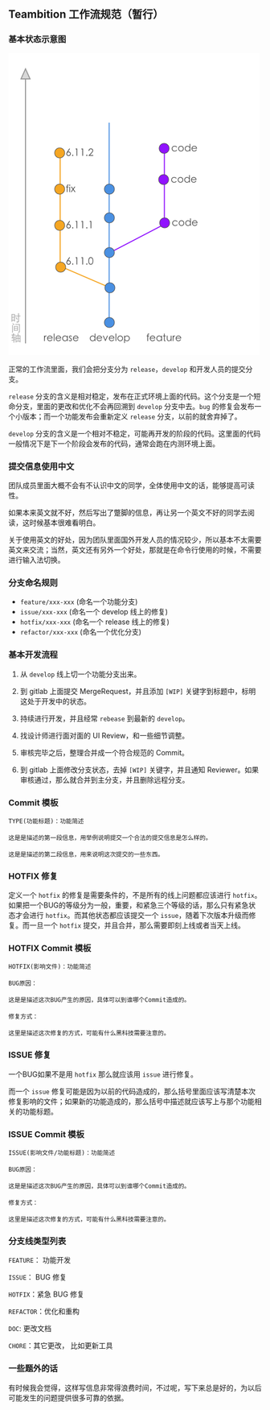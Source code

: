 Teambition 工作流规范（暂行）
---------------------------------

### 基本状态示意图

![工作流示意图](./images/git-flow.png)

正常的工作流里面，我们会把分支分为 `release`，`develop` 和开发人员的提交分支。

`release` 分支的含义是相对稳定，发布在正式环境上面的代码。这个分支是一个短命分支，里面的更改和优化不会再回溯到 `develop` 分支中去。`bug` 的修复会发布一个小版本；而一个功能发布会重新定义 `release` 分支，以前的就舍弃掉了。

`develop` 分支的含义是一个相对不稳定，可能再开发的阶段的代码。这里面的代码一般情况下是下一个阶段会发布的代码，通常会跑在内测环境上面。


### 提交信息使用中文

团队成员里面大概不会有不认识中文的同学，全体使用中文的话，能够提高可读性。

如果本来英文就不好，然后写出了蹩脚的信息，再让另一个英文不好的同学去阅读，这时候基本很难看明白。

关于使用英文的好处，因为团队里面国外开发人员的情况较少，所以基本不太需要英文来交流；当然，英文还有另外一个好处，那就是在命令行使用的时候，不需要进行输入法切换。


### 分支命名规则

- `feature/xxx-xxx` (命名一个功能分支)
- `issue/xxx-xxx` (命名一个 develop 线上的修复)
- `hotfix/xxx-xxx` (命名一个 release 线上的修复)
- `refactor/xxx-xxx` (命名一个优化分支)


### 基本开发流程

1. 从 `develop` 线上切一个功能分支出来。

2. 到 gitlab 上面提交 MergeRequest，并且添加 `[WIP]` 关键字到标题中，标明这处于开发中的状态。

3. 持续进行开发，并且经常 `rebease` 到最新的 `develop`。

4. 找设计师进行面对面的 UI Review，和一些细节调整。

5. 审核完毕之后，整理合并成一个符合规范的 Commit。

6. 到 gitlab 上面修改分支状态，去掉 `[WIP]` 关键字，并且通知 Reviewer。如果审核通过，那么就合并到主分支，并且删除远程分支。


### Commit 模板

```
TYPE(功能标题)：功能简述

这是是描述的第一段信息，用举例说明提交一个合法的提交信息是怎么样的。

这是是描述的第二段信息，用来说明这次提交的一些东西。

```


### HOTFIX 修复

定义一个 `hotfix` 的修复是需要条件的，不是所有的线上问题都应该进行 `hotfix`。如果把一个BUG的等级分为一般，重要，和紧急三个等级的话，那么只有紧急状态才会进行 `hotfix`。而其他状态都应该提交一个 `issue`，随着下次版本升级而修复。而一旦一个 `hotfix` 提交，并且合并，那么需要即刻上线或者当天上线。


### HOTFIX Commit 模板

```
HOTFIX(影响文件)：功能简述

BUG原因：

这是是描述这次BUG产生的原因，具体可以到谁哪个Commit造成的。

修复方式：

这里是描述这次修复的方式，可能有什么黑科技需要注意的。

```


### ISSUE 修复

一个BUG如果不是用 `hotfix` 那么就应该用 `issue` 进行修复。

而一个 `issue` 修复可能是因为以前的代码造成的，那么括号里面应该写清楚本次修复影响的文件；如果新的功能造成的，那么括号中描述就应该写上与那个功能相关的功能标题。


### ISSUE Commit 模板

```
ISSUE(影响文件/功能标题)：功能简述

BUG原因：

这是是描述这次BUG产生的原因，具体可以到谁哪个Commit造成的。

修复方式：

这里是描述这次修复的方式，可能有什么黑科技需要注意的。

```


### 分支线类型列表

`FEATURE`： 功能开发

`ISSUE`： BUG 修复

`HOTFIX`：紧急 BUG 修复

`REFACTOR`：优化和重构

`DOC`: 更改文档

`CHORE`：其它更改， 比如更新工具


### 一些题外的话

有时候我会觉得，这样写信息非常得浪费时间，不过呢，写下来总是好的，为以后可能发生的问题提供很多可靠的依据。
